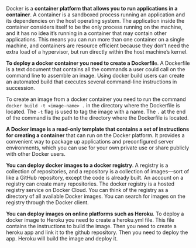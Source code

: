 Docker is a **container platform that allows you to run applications in a container**. A container is a sandboxed process running an application and its dependencies on the host operating system. The application inside the container considers itself to be the only process running on the machine, and it has no idea it’s running in a container that may contain other applications. This means you can run more than one container on a single machine, and containers are resource efficient because they don’t need the extra load of a hypervisor, but run directly within the host machine’s kernel.

**To deploy a docker container you need to create a Dockerfil**e. A Dockerfile is a text document that contains all the commands a user could call on the command line to assemble an image. Using docker build users can create an automated build that executes several command-line instructions in succession.

To create an image from a docker container you need to run the command `docker build -t <image-name> .` in the directory where the Dockerfile is located. The `-t` flag is used to tag the image with a name. The `.` at the end of the command is the path to the directory where the Dockerfile is located.

**A Docker image is a read-only template that contains a set of instructions for creating a container** that can run on the Docker platform. It provides a convenient way to package up applications and preconfigured server environments, which you can use for your own private use or share publicly with other Docker users.

**You can deploy docker images to a docker registry**. A registry is a collection of repositories, and a repository is a collection of images—sort of like a GitHub repository, except the code is already built. An account on a registry can create many repositories. The docker registry is a hosted registry service on Docker Cloud. You can think of the registry as a directory of all available Docker images. You can search for images on the registry through the Docker client.

**You can deploy images on online platforms such as Heroku**. To deploy a docker image to Heroku you need to create a heroku.yml file. This file contains the instructions to build the image. Then you need to create a heroku app and link it to the github repository. Then you need to deploy the app. Heroku will build the image and deploy it.
